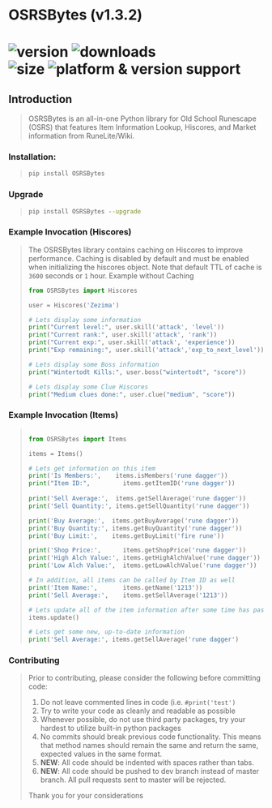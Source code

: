 # OSRSBytes (v1.3.2)
![version](https://img.shields.io/pypi/v/OSRSBytes?style=for-the-badge)
![downloads](https://img.shields.io/pypi/dm/OSRSBytes?style=for-the-badge)<br>
![size](https://img.shields.io/github/languages/code-size/coffee-fueled-deadlines/osrsbytes?style=for-the-badge)
![platform & version support](https://img.shields.io/pypi/pyversions/OSRSBytes?style=for-the-badge)
=======
## Introduction
> 
> OSRSBytes is an all-in-one Python library for Old School Runescape (OSRS) that features Item Information Lookup, Hiscores, and Market information from RuneLite/Wiki.
 
### Installation:
> ```cmd
> pip install OSRSBytes
> ```

### Upgrade
> ```cmd
> pip install OSRSBytes --upgrade
> ```

### Example Invocation (Hiscores)
> The OSRSBytes library contains caching on Hiscores to improve performance.  Caching is disabled by default and must be enabled when initializing the hiscores object.  Note that default TTL of cache is `3600` seconds or `1` hour.
> Example without Caching
> ```python
> from OSRSBytes import Hiscores
> 
> user = Hiscores('Zezima')
> 
> # Lets display some information
> print("Current level:", user.skill('attack', 'level'))
> print("Current rank:", user.skill('attack', 'rank'))
> print("Current exp:", user.skill('attack', 'experience'))
> print("Exp remaining:", user.skill('attack','exp_to_next_level'))
> 
> # Lets display some Boss information
> print("Wintertodt Kills:", user.boss("wintertodt", "score"))
> 
> # Lets display some Clue Hiscores
> print("Medium clues done:", user.clue("medium", "score"))
> ```

### Example Invocation (Items)
> ```python
> 
> from OSRSBytes import Items
> 
> items = Items()
> 
> # Lets get information on this item
> print('Is Members:',    items.isMembers('rune dagger'))
> print("Item ID:",         items.getItemID('rune dagger'))
>     
> print('Sell Average:',  items.getSellAverage('rune dagger'))
> print('Sell Quantity:', items.getSellQuantity('rune dagger'))
> 
> print('Buy Average:',  items.getBuyAverage('rune dagger'))
> print('Buy Quantity:', items.getBuyQuantity('rune dagger'))
> print('Buy Limit:',    items.getBuyLimit('fire rune'))
> 
> print('Shop Price:',      items.getShopPrice('rune dagger'))
> print('High Alch Value:', items.getHighAlchValue('rune dagger'))
> print('Low Alch Value:',  items.getLowAlchValue('rune dagger'))
> 
> # In addition, all items can be called by Item ID as well
> print('Item Name:',       items.getName('1213'))
> print('Sell Average:',    items.getSellAverage('1213'))
> 
> # Lets update all of the item information after some time has passed
> items.update()
> 
> # Lets get some new, up-to-date information
> print('Sell Average:', items.getSellAverage('rune dagger')
> ```

### Contributing
> Prior to contributing, please consider the following before committing code:
> 
> 1. Do not leave commented lines in code (i.e. `#print('test')`
> 1. Try to write your code as cleanly and readable as possible
> 1. Whenever possible, do not use third party packages, try your hardest to utilize built-in python packages
> 1. No commits should break previous code functionality.  This means that method names should remain the same and return the same, expected values in the same format.
> 1. **NEW**: All code should be indented with spaces rather than tabs.
> 1. **NEW**: All code should be pushed to dev branch instead of master branch.  All pull requests sent to master will be rejected.
> 
> Thank you for your considerations
